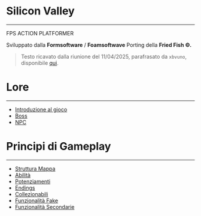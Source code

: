 
# Silicon Valley
---

FPS ACTION PLATFORMER


Sviluppato dalla __Formsoftware__ / __Foamsoftwave__ 
Porting della __Fried Fish ©.__

> Testo ricavato dalla riunione del 11/04/2025, parafrasato da `xbvuno`, disponibile [qui](raw%2010.04.2025.md).

# Lore
---
- [Introduzione al gioco](Introduzione%20al%20gioco.md)
- [Boss](Sui%20Boss....md)
- [NPC](Sui%20NPC....md)

# Principi di Gameplay
---

- [Struttura Mappa](Struttura%20Mappa.md)
- [Abilità](Abilità.md)
- [Potenziamenti](Potenziamenti.md)
- [Endings](Endings.md)
- [Collezionabili](Collezionabili.md)
- [Funzionalità Fake](Funzionalità%20Fake.md)
- [Funzionalità Secondarie](Funzionalità%20Secondarie.md)























